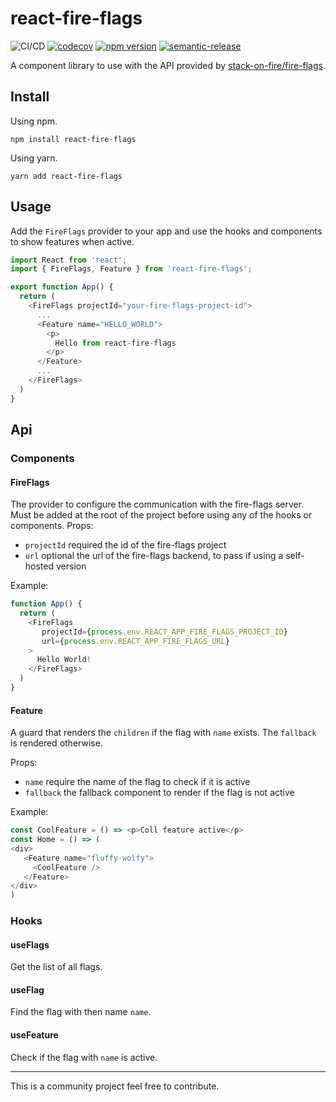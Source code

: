 # react-fire-flags

![CI/CD](https://github.com/alfredosalzillo/react-fire-flags/workflows/CI/CD/badge.svg)
[![codecov](https://codecov.io/gh/alfredosalzillo/react-fire-flags/branch/master/graph/badge.svg)](https://codecov.io/gh/alfredosalzillo/react-fire-flags)
[![npm version](https://badge.fury.io/js/react-fire-flags.svg)](https://badge.fury.io/js/react-fire-flags)
[![semantic-release](https://img.shields.io/badge/%20%20%F0%9F%93%A6%F0%9F%9A%80-semantic--release-e10079.svg)](https://github.com/semantic-release/semantic-release)

A component library to use with the API provided by [stack-on-fire/fire-flags](https://github.com/stack-on-fire/fire-flags).

## Install

Using npm.

```shell
npm install react-fire-flags
```

Using yarn.

```shell
yarn add react-fire-flags
```

## Usage

Add the `FireFlags` provider to your app and use the hooks and components to show features when active.

```typescript jsx
import React from 'react';
import { FireFlags, Feature } from 'react-fire-flags';

export function App() {
  return (
    <FireFlags projectId="your-fire-flags-project-id">
      ...
      <Feature name="HELLO_WORLD">
        <p>
          Hello from react-fire-flags
        </p>
      </Feature>  
      ...
    </FireFlags>  
  )
}
```

## Api

### Components

#### FireFlags

The provider to configure the communication with the fire-flags server. Must be added at the root of the project before using any of the hooks or components.
Props:
- `projectId` required the id of the fire-flags project
- `url` optional the url of the fire-flags  backend, to pass if using a self-hosted version 

Example:

```javascript
function App() {
  return (
    <FireFlags
       projectId={process.env.REACT_APP_FIRE_FLAGS_PROJECT_ID}
       url={process.env.REACT_APP_FIRE_FLAGS_URL}
    >
      Hello World!
    </FireFlags>
  )
}
```

#### Feature

A guard that renders the `children` if the flag with `name` exists. 
The `fallback` is rendered otherwise.

Props:
- `name` require the name of the flag to check if it is active
- `fallback` the fallback component to render if the flag is not active

Example:

```typescript jsx
const CoolFeature = () => <p>Coll feature active</p>
const Home = () => (
<div>
   <Feature name="fluffy-wolfy">
     <CoolFeature />
   </Feature>
</div>
)
```

### Hooks

#### useFlags

Get the list of all flags.

#### useFlag

Find the flag with then name `name`.

#### useFeature

Check if the flag with `name` is active.

---

This is a community project feel free to contribute.
